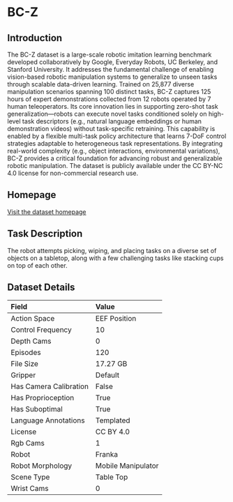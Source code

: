 # BC-Z


## Introduction

The BC-Z dataset is a large-scale robotic imitation learning benchmark developed collaboratively by Google, Everyday Robots, UC Berkeley, and Stanford University. It addresses the fundamental challenge of enabling vision-based robotic manipulation systems to generalize to unseen tasks through scalable data-driven learning. Trained on 25,877 diverse manipulation scenarios spanning 100 distinct tasks, BC-Z captures 125 hours of expert demonstrations collected from 12 robots operated by 7 human teleoperators. Its core innovation lies in supporting zero-shot task generalization—robots can execute novel tasks conditioned solely on high-level task descriptors (e.g., natural language embeddings or human demonstration videos) without task-specific retraining. This capability is enabled by a flexible multi-task policy architecture that learns 7-DoF control strategies adaptable to heterogeneous task representations. By integrating real-world complexity (e.g., object interactions, environmental variations), BC-Z provides a critical foundation for advancing robust and generalizable robotic manipulation. The dataset is publicly available under the CC BY-NC 4.0 license for non-commercial research use.


## Homepage

[Visit the dataset homepage](https://www.kaggle.com/datasets/google/bc-z-robot/discussion/309201)


## Task Description

The robot attempts picking, wiping, and placing tasks on a diverse set of objects on a tabletop, along with a few challenging tasks like stacking cups on top of each other.


## Dataset Details

| Field                            | Value                    |
|:---------------------------------|:-------------------------|
| Action Space                     | EEF Position           |
| Control Frequency                     | 10           |
| Depth Cams                     | 0           |
| Episodes                     | 120           |
| File Size                     |  17.27 GB           |
| Gripper                     | Default           |
| Has Camera Calibration                     | False           |
| Has Proprioception                     | True           |
| Has Suboptimal                     | True           |
| Language Annotations                     | Templated           |
| License                     | CC BY 4.0           |
| Rgb Cams                     | 1           |
| Robot                     | Franka           |
| Robot Morphology                     | Mobile Manipulator           |
| Scene Type                     | Table Top           |
| Wrist Cams                     | 0           |


